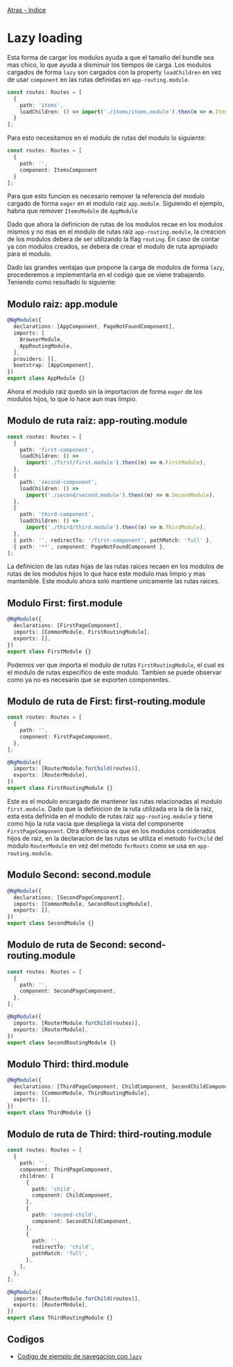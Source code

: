 [Atras - Indice](https://github.com/Maticor93/DA2-Tecnologia/tree/angular-navigation)

# Lazy loading

Esta forma de cargar los modulos ayuda a que el tamaño del bundle sea mas chico, lo que ayuda a disminuir los tiempos de carga. Los modulos cargados de forma `lazy` son cargados con la property `loadChildren` en vez de usar `component` en las rutas definidas en `app-routing.module`.

```TypeScript
const routes: Routes = [
  {
    path: 'items',
    loadChildren: () => import('./items/items.module').then(m => m.ItemsModule)
  }
];
```

Para esto necesitamos en el modulo de rutas del modulo lo siguiente:

```TypeScript
const routes: Routes = [
  {
    path: '',
    component: ItemsComponent
  }
];
```

Para que esto funcion es necesario remover la referencia del modulo cargado de forma `eager` en el modulo raiz `app.module`. Siguiendo el ejemplo, habria que remover `ItemsModule` de `AppModule`

Dado que ahora la definicion de rutas de los modulos recae en los modulos mismos y no mas en el modulo de rutas raiz `app-routing.module`, la creacion de los modulos debera de ser utilizando la flag `routing`. En caso de contar ya con modulos creados, se debera de crear el modulo de ruta apropiado para el modulo.

Dado las grandes ventajas que propone la carga de modulos de forma `lazy`, procederemos a implementarla en el codigo que se viene trabajando. Teniendo como resultado lo siguiente:

## Modulo raiz: app.module

```TypeScript
@NgModule({
  declarations: [AppComponent, PageNotFoundComponent],
  imports: [
    BrowserModule,
    AppRoutingModule,
  ],
  providers: [],
  bootstrap: [AppComponent],
})
export class AppModule {}
```

Ahora el modulo raiz quedo sin la importacion de forma `eager` de los modulos hijos, lo que lo hace aun mas limpio.

## Modulo de ruta raiz: app-routing.module

```TypeScript
const routes: Routes = [
  {
    path: 'first-component',
    loadChildren: () =>
      import('./first/first.module').then((m) => m.FirstModule),
  },
  {
    path: 'second-component',
    loadChildren: () =>
      import('./second/second.module').then((m) => m.SecondModule),
  },
  {
    path: 'third-component',
    loadChildren: () =>
      import('./third/third.module').then((m) => m.ThirdModule),
  },
  { path: '', redirectTo: '/first-component', pathMatch: 'full' },
  { path: '**', component: PageNotFoundComponent },
];
```

La definicion de las rutas hijas de las rutas raices recaen en los modulos de rutas de los modulos hijos lo que hace este modulo mas limpio y mas mantenible. Este modulo ahora solo mantiene unicamente las rutas raices.

## Modulo First: first.module

```TypeScript
@NgModule({
  declarations: [FirstPageComponent],
  imports: [CommonModule, FirstRoutingModule],
  exports: [],
})
export class FirstModule {}
```

Podemos ver que importa el modulo de rutas `FirstRoutingModule`, el cual es el modulo de rutas especifico de este modulo. Tambien se puede observar como ya no es necesario que se exporten componentes.

## Modulo de ruta de First: first-routing.module

```TypeScript
const routes: Routes = [
  {
    path: '',
    component: FirstPageComponent,
  },
];

@NgModule({
  imports: [RouterModule.forChild(routes)],
  exports: [RouterModule],
})
export class FirstRoutingModule {}
```

Este es el modulo encargado de mantener las rutas relacionadas al modulo `first.module`. Dado que la definicion de la ruta utilizada era la de la raiz, esta esta definida en el modulo de rutas raiz `app-routing.module` y tiene como hijo la ruta vacia que despliega la vista del componente `FirstPageComponent`. Otra diferencia es que en los modulos considerados hijos de raiz, en la declaracion de las rutas se utiliza el metodo `forChild` del modulo `RouterModule` en vez del metodo `forRoots` como se usa en `app-routing.module`.

## Modulo Second: second.module

```TypeScript
@NgModule({
  declarations: [SecondPageComponent],
  imports: [CommonModule, SecondRoutingModule],
  exports: [],
})
export class SecondModule {}
```

## Modulo de ruta de Second: second-routing.module

```TypeScript
const routes: Routes = [
  {
    path: '',
    component: SecondPageComponent,
  },
];

@NgModule({
  imports: [RouterModule.forChild(routes)],
  exports: [RouterModule],
})
export class SecondRoutingModule {}
```

## Modulo Third: third.module

```TypeScript
@NgModule({
  declarations: [ThirdPageComponent, ChildComponent, SecondChildComponent],
  imports: [CommonModule, ThirdRoutingModule],
  exports: [],
})
export class ThirdModule {}
```

## Modulo de ruta de Third: third-routing.module

```TypeScript
const routes: Routes = [
  {
    path: '',
    component: ThirdPageComponent,
    children: [
      {
        path: 'child',
        component: ChildComponent,
      },
      {
        path: 'second-child',
        component: SecondChildComponent,
      },
      {
        path: '',
        redirectTo: 'child',
        pathMatch: 'full',
      },
    ],
  },
];

@NgModule({
  imports: [RouterModule.forChild(routes)],
  exports: [RouterModule],
})
export class ThirdRoutingModule {}

```

## Codigos

- [Codigo de ejemplo de navegacion con `lazy`](https://github.com/Maticor93/DA2-Tecnologia/tree/angular-navigation/1-%20Angular%20application/MyNavigationWithChildrenRefactorLazyExampleApp)

